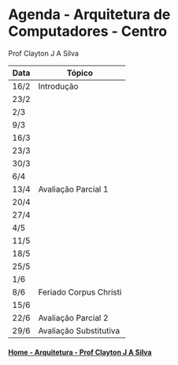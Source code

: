 # Agenda - Arquitetura de Computadores - Centro
Prof Clayton J A Silva

| Data | Tópico |
| ---- | ------ |
| 16/2 | Introdução | 
| 23/2 | |
| 2/3 | |
| 9/3 | |
| 16/3 | |
| 23/3 | |
| 30/3 | |
| 6/4 | |
| 13/4 | Avaliação Parcial 1 |
| 20/4 | |
| 27/4 | |
| 4/5 | |
| 11/5 | |
| 18/5 | |
| 25/5 | |
| 1/6 | |
| 8/6 | Feriado Corpus Christi |
| 15/6 | |
| 22/6 | Avaliação Parcial 2 |
| 29/6 | Avaliação Substitutiva |

#### [Home - Arquitetura - Prof Clayton J A Silva](https://github.com/claytonjasilva/claytonjasilva.github.io/blob/main/arq.md)


